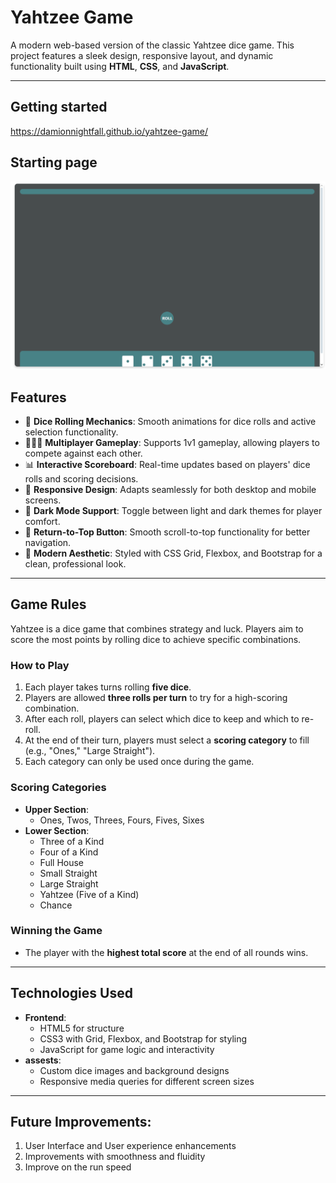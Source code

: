 # Yahtzee Game

A modern web-based version of the classic Yahtzee dice game. This project features a sleek design, responsive layout, and dynamic functionality built using **HTML**, **CSS**, and **JavaScript**.

---

## Getting started

https://damionnightfall.github.io/yahtzee-game/

## Starting page

![Yahtzee Game](image.png)

## Features

- 🎲 **Dice Rolling Mechanics**: Smooth animations for dice rolls and active selection functionality.
- 🧑‍🤝‍🧑 **Multiplayer Gameplay**: Supports 1v1 gameplay, allowing players to compete against each other.
- 📊 **Interactive Scoreboard**: Real-time updates based on players' dice rolls and scoring decisions.
- 🌟 **Responsive Design**: Adapts seamlessly for both desktop and mobile screens.
- 🌙 **Dark Mode Support**: Toggle between light and dark themes for player comfort.
- 🔼 **Return-to-Top Button**: Smooth scroll-to-top functionality for better navigation.
- 🎨 **Modern Aesthetic**: Styled with CSS Grid, Flexbox, and Bootstrap for a clean, professional look.

---

## Game Rules

Yahtzee is a dice game that combines strategy and luck. Players aim to score the most points by rolling dice to achieve specific combinations.

### How to Play

1. Each player takes turns rolling **five dice**.
2. Players are allowed **three rolls per turn** to try for a high-scoring combination.
3. After each roll, players can select which dice to keep and which to re-roll.
4. At the end of their turn, players must select a **scoring category** to fill (e.g., "Ones," "Large Straight").
5. Each category can only be used once during the game.

### Scoring Categories

- **Upper Section**:
  - Ones, Twos, Threes, Fours, Fives, Sixes
- **Lower Section**:
  - Three of a Kind
  - Four of a Kind
  - Full House
  - Small Straight
  - Large Straight
  - Yahtzee (Five of a Kind)
  - Chance

### Winning the Game

- The player with the **highest total score** at the end of all rounds wins.

---

## Technologies Used

- **Frontend**:
  - HTML5 for structure
  - CSS3 with Grid, Flexbox, and Bootstrap for styling
  - JavaScript for game logic and interactivity
- **assests**:
  - Custom dice images and background designs
  - Responsive media queries for different screen sizes

---


## Future Improvements:
1. User Interface and User experience enhancements
2. Improvements with smoothness and fluidity
3. Improve on the run speed 
